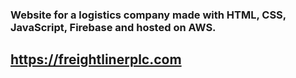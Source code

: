 ### Website for a logistics company made with HTML, CSS, JavaScript, Firebase and hosted on AWS.
## https://freightlinerplc.com
